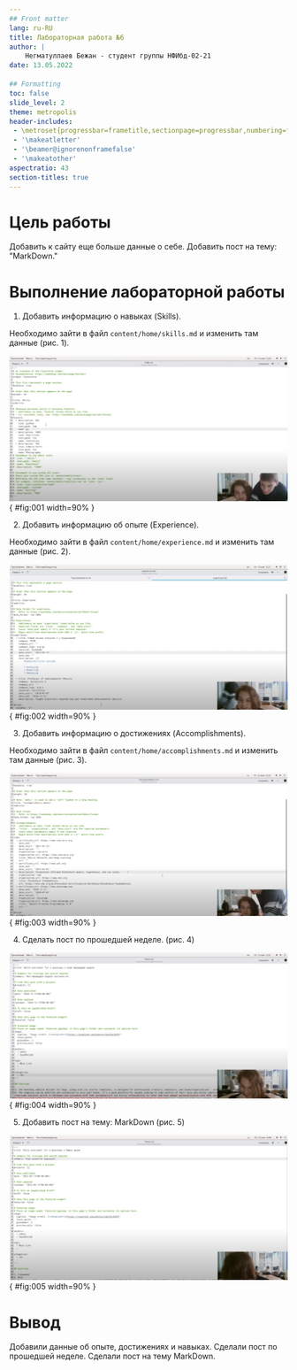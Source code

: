 ```yaml
---
## Front matter
lang: ru-RU
title: Лабораторная работа №6
author: |
    Негматуллаев Бежан - студент группы НФИбд-02-21
date: 13.05.2022

## Formatting
toc: false
slide_level: 2
theme: metropolis
header-includes: 
 - \metroset{progressbar=frametitle,sectionpage=progressbar,numbering=fraction}
 - '\makeatletter'
 - '\beamer@ignorenonframefalse'
 - '\makeatother'
aspectratio: 43
section-titles: true
---
```


# Цель работы

Добавить к сайту еще больше данные о себе. Добавить пост на тему: "MarkDown."

# Выполнение лабораторной работы

1. Добавить информацию о навыках (Skills).

Необходимо зайти в файл `content/home/skills.md` и изменить там данные (рис. 1).

![skills](image/1.jpg){ #fig:001 width=90% }

2. Добавить информацию об опыте (Experience).

Необходимо зайти в файл `content/home/experience.md` и изменить там данные (рис. 2).

![Experience](image/2.jpg){ #fig:002 width=90% }

3. Добавить информацию о достижениях (Accomplishments).

Необходимо зайти в файл `content/home/accomplishments.md` и изменить там данные (рис. 3).

![Accomplishments](image/3.jpg){ #fig:003 width=90% }

4. Сделать пост по прошедшей неделе. (рис. 4)

![Пост](image/4.jpg){ #fig:004 width=90% }

5. Добавить пост на тему: MarkDown (рис. 5)

![Пост](image/5.jpg){ #fig:005 width=90% }


# Вывод

Добавили данные об опыте, достижениях и навыках. Сделали пост по прошедшей неделе. Сделали пост на тему MarkDown.

